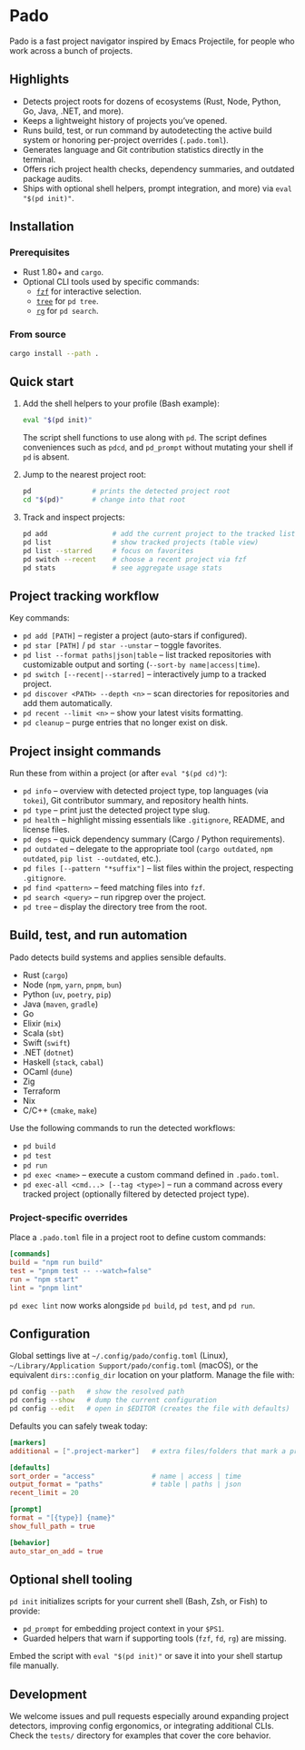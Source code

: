 # Pado

Pado is a fast project navigator inspired by Emacs Projectile,
for people who work across a bunch of projects.

## Highlights

- Detects project roots for dozens of ecosystems (Rust, Node, Python, Go, Java,
  .NET, and more).
- Keeps a lightweight history of projects you’ve opened.
- Runs build, test, or run command by autodetecting the active build system or
  honoring per-project overrides (`.pado.toml`).
- Generates language and Git contribution statistics directly in the terminal.
- Offers rich project health checks, dependency summaries, and outdated
  package audits.
- Ships with optional shell helpers, prompt integration, and
  more) via `eval "$(pd init)"`.

## Installation

### Prerequisites

- Rust 1.80+ and `cargo`.
- Optional CLI tools used by specific commands:
  - [`fzf`](https://github.com/junegunn/fzf) for interactive selection.
  - [`tree`](https://treecommand.sourceforge.net/) for `pd tree`.
  - [`rg`](https://github.com/BurntSushi/ripgrep) for `pd search`.

### From source

```bash
cargo install --path .
```

## Quick start

1. Add the shell helpers to your profile (Bash example):

   ```bash
   eval "$(pd init)"
   ```

   The script shell functions to use along with `pd`.
   The script defines conveniences such as `pdcd`, and `pd_prompt`
   without mutating your shell if `pd` is absent.

2. Jump to the nearest project root:

   ```bash
   pd               # prints the detected project root
   cd "$(pd)"       # change into that root
   ```

3. Track and inspect projects:

   ```bash
   pd add                # add the current project to the tracked list
   pd list               # show tracked projects (table view)
   pd list --starred     # focus on favorites
   pd switch --recent    # choose a recent project via fzf
   pd stats              # see aggregate usage stats
   ```

## Project tracking workflow

Key commands:

- `pd add [PATH]` – register a project (auto-stars if configured).
- `pd star [PATH]` / `pd star --unstar` – toggle favorites.
- `pd list --format paths|json|table` – list tracked repositories with
  customizable output and sorting (`--sort-by name|access|time`).
- `pd switch [--recent|--starred]` – interactively jump to a tracked project.
- `pd discover <PATH> --depth <n>` – scan directories for repositories and add
  them automatically.
- `pd recent --limit <n>` – show your latest visits
  formatting.
- `pd cleanup` – purge entries that no longer exist on disk.

## Project insight commands

Run these from within a project (or after `eval "$(pd cd)"`):

- `pd info` – overview with detected project type, top languages (via `tokei`),
  Git contributor summary, and repository health hints.
- `pd type` – print just the detected project type slug.
- `pd health` – highlight missing essentials like `.gitignore`, README, and
  license files.
- `pd deps` – quick dependency summary (Cargo / Python requirements).
- `pd outdated` – delegate to the appropriate tool (`cargo outdated`, `npm
  outdated`, `pip list --outdated`, etc.).
- `pd files [--pattern "*suffix"]` – list files within the project,
  respecting `.gitignore`.
- `pd find <pattern>` – feed matching files into `fzf`.
- `pd search <query>` – run ripgrep over the project.
- `pd tree` – display the directory tree from the root.

## Build, test, and run automation

Pado detects build systems and applies sensible defaults.

- Rust (`cargo`)
- Node (`npm`, `yarn`, `pnpm`, `bun`)
- Python (`uv`, `poetry`, `pip`)
- Java (`maven`, `gradle`)
- Go
- Elixir (`mix`)
- Scala (`sbt`)
- Swift (`swift`)
- .NET (`dotnet`)
- Haskell (`stack`, `cabal`)
- OCaml (`dune`)
- Zig
- Terraform
- Nix
- C/C++ (`cmake`, `make`)

Use the following commands to run the detected workflows:

- `pd build`
- `pd test`
- `pd run`
- `pd exec <name>` – execute a custom command defined in `.pado.toml`.
- `pd exec-all <cmd...> [--tag <type>]` – run a command across every tracked
  project (optionally filtered by detected project type).

### Project-specific overrides

Place a `.pado.toml` file in a project root to define custom commands:

```toml
[commands]
build = "npm run build"
test = "pnpm test -- --watch=false"
run = "npm start"
lint = "pnpm lint"
```

`pd exec lint` now works alongside `pd build`, `pd test`, and `pd run`.

## Configuration

Global settings live at `~/.config/pado/config.toml` (Linux),
`~/Library/Application Support/pado/config.toml` (macOS), or the equivalent
`dirs::config_dir` location on your platform. Manage the file with:

```bash
pd config --path   # show the resolved path
pd config --show   # dump the current configuration
pd config --edit   # open in $EDITOR (creates the file with defaults)
```

Defaults you can safely tweak today:

```toml
[markers]
additional = [".project-marker"]   # extra files/folders that mark a project root

[defaults]
sort_order = "access"              # name | access | time
output_format = "paths"            # table | paths | json
recent_limit = 20

[prompt]
format = "[{type}] {name}"
show_full_path = true

[behavior]
auto_star_on_add = true
```

## Optional shell tooling

`pd init` initializes scripts for your current shell (Bash, Zsh, or Fish) to
provide:

- `pd_prompt` for embedding project context in your `$PS1`.
- Guarded helpers that warn if supporting tools (`fzf`, `fd`, `rg`) are missing.

Embed the script with `eval "$(pd init)"` or save it into your shell startup
file manually.

## Development

We welcome issues and pull requests especially around expanding project
detectors, improving config ergonomics, or integrating additional CLIs. Check
the `tests/` directory for examples that cover the core behavior.
